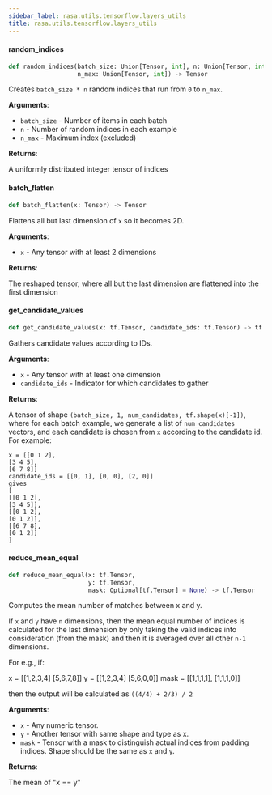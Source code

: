 ```yaml
---
sidebar_label: rasa.utils.tensorflow.layers_utils
title: rasa.utils.tensorflow.layers_utils
---
```

#### random\_indices

```python
def random_indices(batch_size: Union[Tensor, int], n: Union[Tensor, int],
                   n_max: Union[Tensor, int]) -> Tensor
```

Creates `batch_size * n` random indices that run from `0` to `n_max`.

**Arguments**:

- `batch_size` - Number of items in each batch
- `n` - Number of random indices in each example
- `n_max` - Maximum index (excluded)
  

**Returns**:

  A uniformly distributed integer tensor of indices

#### batch\_flatten

```python
def batch_flatten(x: Tensor) -> Tensor
```

Flattens all but last dimension of `x` so it becomes 2D.

**Arguments**:

- `x` - Any tensor with at least 2 dimensions
  

**Returns**:

  The reshaped tensor, where all but the last dimension
  are flattened into the first dimension

#### get\_candidate\_values

```python
def get_candidate_values(x: tf.Tensor, candidate_ids: tf.Tensor) -> tf.Tensor
```

Gathers candidate values according to IDs.

**Arguments**:

- `x` - Any tensor with at least one dimension
- `candidate_ids` - Indicator for which candidates to gather
  

**Returns**:

  A tensor of shape `(batch_size, 1, num_candidates, tf.shape(x)[-1])`, where
  for each batch example, we generate a list of `num_candidates` vectors, and
  each candidate is chosen from `x` according to the candidate id. For example:
  
  ```
  x = [[0 1 2],
  [3 4 5],
  [6 7 8]]
  candidate_ids = [[0, 1], [0, 0], [2, 0]]
  gives
  [
  [[0 1 2],
  [3 4 5]],
  [[0 1 2],
  [0 1 2]],
  [[6 7 8],
  [0 1 2]]
  ]
  ```

#### reduce\_mean\_equal

```python
def reduce_mean_equal(x: tf.Tensor,
                      y: tf.Tensor,
                      mask: Optional[tf.Tensor] = None) -> tf.Tensor
```

Computes the mean number of matches between x and y.

If `x` and `y` have `n` dimensions, then the mean equal
number of indices is calculated for the last dimension by
only taking the valid indices into consideration
(from the mask) and then it is averaged over all
other `n-1` dimensions.

For e.g., if:

x = [[1,2,3,4]
[5,6,7,8]]
y = [[1,2,3,4]
[5,6,0,0]]
mask = [[1,1,1,1],
[1,1,1,0]]

then the output will be calculated as `((4/4) + 2/3) / 2`

**Arguments**:

- `x` - Any numeric tensor.
- `y` - Another tensor with same shape and type as x.
- `mask` - Tensor with a mask to distinguish actual indices from padding indices.
  Shape should be the same as `x` and `y`.
  

**Returns**:

  The mean of &quot;x == y&quot;

